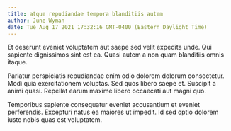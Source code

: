 ```yaml
---
title: atque repudiandae tempora blanditiis autem
author: June Wyman
date: Tue Aug 17 2021 17:32:16 GMT-0400 (Eastern Daylight Time)
---
```

Et deserunt eveniet voluptatem aut saepe sed velit expedita unde. Qui sapiente dignissimos sint est ea. Quasi autem a non quam blanditiis omnis itaque.

 Pariatur perspiciatis repudiandae enim odio dolorem dolorum consectetur. Modi quia exercitationem voluptas. Sed quos libero saepe et. Suscipit a animi quasi. Repellat earum maxime libero occaecati aut magni quo.

 Temporibus sapiente consequatur eveniet accusantium et eveniet perferendis. Excepturi natus ea maiores ut impedit. Id sed optio dolorem iusto nobis quas est voluptatem.